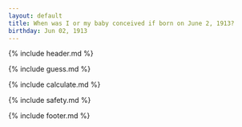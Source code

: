 ```yaml
---
layout: default
title: When was I or my baby conceived if born on June 2, 1913?
birthday: Jun 02, 1913
---
```


{% include header.md %}

{% include guess.md %}

{% include calculate.md %}

{% include safety.md %}

{% include footer.md %}



